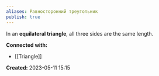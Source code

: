 ```yaml
---
aliases: Равносторонний треугольник
publish: true
---
```




In an **equilateral triangle**, all three sides are the same length.











**Connected with:**
- [[Triangle]]



**Created:** 2023-05-11 15:15